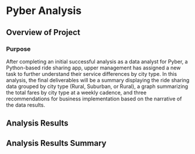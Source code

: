 # Pyber Analysis

## Overview of Project

### Purpose

After completing an initial successful analysis as a data analyst for Pyber, a Python-based ride sharing app, upper management has assigned a new task to further understand their service differences by city type. In this analysis, the final deliverables will be a summary displaying the ride sharing data grouped by city type (Rural, Suburban, or Rural), a graph summarizing the total fares by city type at a weekly cadence, and three recommendations for business implementation based on the narrative of the data results. 

## Analysis Results 

## Analysis Results Summary
